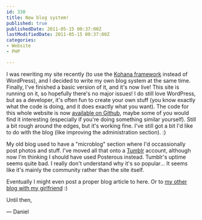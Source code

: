 ```yaml
---
id: 330
title: New blog system!
published: true
publishedDate: 2011-05-15 00:37:00Z
lastModifiedDate: 2011-05-15 00:37:00Z
categories:
- Website
- PHP

---
```


I was rewriting my site recently (to use the [Kohana framework](http://kohanaframework.org/) instead of WordPress), and I decided to write my own blog system at the same time. Finally, I've finished a basic version of it, and it's now live! This site is running on it, so hopefully there's no major issues! I do still love WordPress, but as a developer, it's often fun to create your own stuff (you know exactly what the code is doing, and it does exactly what you want). The code for this whole website is now [available on Github](https://github.com/Daniel15/Website), maybe some of you would find it interesting (especially if you're doing something similar yourself). Still a bit rough around the edges, but it's working fine. I've still got a bit I'd like to do with the blog (like improving the administration section). :)

My old blog used to have a "microblog" section where I'd occassionally post photos and stuff. I've moved all that onto a [Tumblr](http://thoughts.dan.cx/) account, although now I'm thinking I should have used Posterous instead. Tumblr's uptime seems quite bad. I really don't understand why it's so popular... It seems like it's mainly the community rather than the site itself.

Eventually I might even post a proper blog article to here. Or to [my other blog with my girlfriend](http://storyofarelationship.com/) :)

Until then,  

— Daniel
